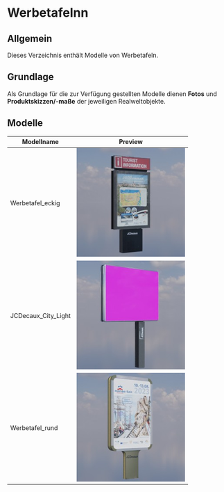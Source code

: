 # Werbetafelnn
## Allgemein
Dieses Verzeichnis enthält Modelle von Werbetafeln.

## Grundlage
Als Grundlage für die zur Verfügung gestellten Modelle dienen **Fotos** und **Produktskizzen/-maße** der jeweiligen Realweltobjekte. 
## Modelle 
 | Modellname | Preview | 
 | --- | --- |
| Werbetafel_eckig |![Image](../Thumbnails/Werbetafeln/Werbetafel_eckig.jpg)| 
| JCDecaux_City_Light |![Image](../Thumbnails/Werbetafeln/JCDecaux_City_Light.jpg)| 
| Werbetafel_rund |![Image](../Thumbnails/Werbetafeln/Werbetafel_rund.jpg)| 
